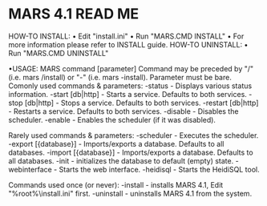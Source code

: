 MARS 4.1 READ ME
======================

HOW-TO INSTALL:
•	Edit "install.ini"
•	Run "MARS.CMD INSTALL"
•	For more information please refer to INSTALL guide.
HOW-TO UNINSTALL:
•	Run "MARS.CMD UNINSTALL"

•USAGE: MARS command [parameter]
 Command may be preceded by "/" (i.e. mars /install) or "-" (i.e. mars -install). Parameter must be bare.
 Comonly used commands & parameters:
  -status              - Displays various status information.
  -start [db|http]     - Starts a service. Defaults to both services.
  -stop [db|http]      - Stops a service. Defaults to both services.
  -restart [db|http]   - Restarts a service. Defaults to both services.
  -disable             - Disables the scheduler.
  -enable              - Enables the scheduler (if it was disabled).

 Rarely used commands & parameters:
  -scheduler           - Executes the scheduler.
  -export [{database}] - Imports/exports a database. Defaults to all databases.
  -import [{database}] - Imports/exports a database. Defaults to all databases.
  -init                - initializes the database to default (empty) state.
  -webinterface        - Starts the web interface.
  -heidisql            - Starts the HeidiSQL tool.

 Commands used once (or never):
  -install             - installs MARS 4.1, Edit "%root%\install.ini" first.
  -uninstall           - uninstalls MARS 4.1 from the system.
